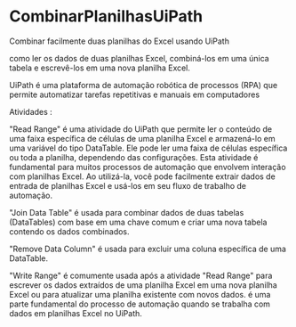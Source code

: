 # CombinarPlanilhasUiPath
Combinar facilmente duas planilhas do Excel usando UiPath

como ler os dados de duas planilhas Excel, combiná-los em uma única tabela e escrevê-los em uma nova planilha Excel.

UiPath é uma plataforma de automação robótica de processos (RPA) que permite automatizar tarefas repetitivas e manuais em computadores

Atividades :

"Read Range" é uma atividade do UiPath que permite ler o conteúdo de uma faixa específica de células de uma planilha Excel e armazená-lo em uma variável do tipo DataTable.
Ele pode ler uma faixa de células específica ou toda a planilha, dependendo das configurações.
Esta atividade é fundamental para muitos processos de automação que envolvem interação com planilhas Excel. Ao utilizá-la, você pode facilmente extrair dados de entrada de planilhas Excel e usá-los em seu fluxo de trabalho de automação.

"Join Data Table" é usada para combinar dados de duas tabelas (DataTables) com base em uma chave comum e criar uma nova tabela contendo os dados combinados.

"Remove Data Column" é usada para excluir uma coluna específica de uma DataTable.

"Write Range" é comumente usada após a atividade "Read Range" para escrever os dados extraídos de uma planilha Excel em uma nova planilha Excel ou para atualizar uma planilha existente com novos dados.
é uma parte fundamental do processo de automação quando se trabalha com dados em planilhas Excel no UiPath.
